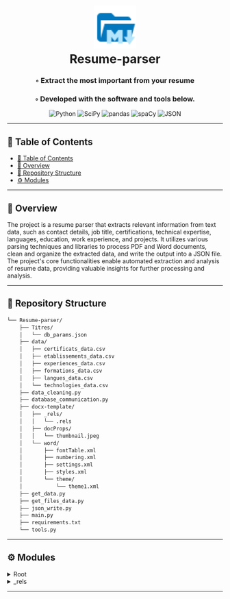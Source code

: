 <div align="center">
<h1 align="center">
<img src="https://raw.githubusercontent.com/PKief/vscode-material-icon-theme/ec559a9f6bfd399b82bb44393651661b08aaf7ba/icons/folder-markdown-open.svg" width="100" />
<br>Resume-parser
</h1>
<h3>◦ Extract the most important from your resume</h3>
<h3>◦ Developed with the software and tools below.</h3>

<p align="center">
<img src="https://img.shields.io/badge/Python-3776AB.svg?style&logo=Python&logoColor=white" alt="Python" />
<img src="https://img.shields.io/badge/SciPy-8CAAE6.svg?style&logo=SciPy&logoColor=white" alt="SciPy" />
<img src="https://img.shields.io/badge/pandas-150458.svg?style&logo=pandas&logoColor=white" alt="pandas" />
<img src="https://img.shields.io/badge/spaCy-09A3D5.svg?style&logo=spaCy&logoColor=white" alt="spaCy" />
<img src="https://img.shields.io/badge/JSON-000000.svg?style&logo=JSON&logoColor=white" alt="JSON" />
</p>
</div>

---

## 📖 Table of Contents
- [📖 Table of Contents](#-table-of-contents)
- [📍 Overview](#-overview)
- [📂 Repository Structure](#-repository-structure)
- [⚙️ Modules](#modules)

---


## 📍 Overview

The project is a resume parser that extracts relevant information from text data, such as contact details, job title, certifications, technical expertise, languages, education, work experience, and projects. It utilizes various parsing techniques and libraries to process PDF and Word documents, clean and organize the extracted data, and write the output into a JSON file. The project's core functionalities enable automated extraction and analysis of resume data, providing valuable insights for further processing and analysis.

---


## 📂 Repository Structure

```sh
└── Resume-parser/
    ├── Titres/
    │   └── db_params.json
    ├── data/
    │   ├── certificats_data.csv
    │   ├── etablissements_data.csv
    │   ├── experiences_data.csv
    │   ├── formations_data.csv
    │   ├── langues_data.csv
    │   └── technologies_data.csv
    ├── data_cleaning.py
    ├── database_communication.py
    ├── docx-template/
    │   ├── _rels/
    │   │   └── .rels
    │   ├── docProps/
    │   │   └── thumbnail.jpeg
    │   └── word/
    │       ├── fontTable.xml
    │       ├── numbering.xml
    │       ├── settings.xml
    │       ├── styles.xml
    │       └── theme/
    │           └── theme1.xml
    ├── get_data.py
    ├── get_files_data.py
    ├── json_write.py
    ├── main.py
    ├── requirements.txt
    └── tools.py
```


---

## ⚙️ Modules

<details closed><summary>Root</summary>

| File                                                                                                      | Summary                                                                                                                                                                                                                                                                                                                                                                                                                                                                                                                                                                                                                                                                                                                                                                                                                                                                                                                                                                                                                                                                                                                                                                                                                                                                 |
| ---                                                                                                       | ---                                                                                                                                                                                                                                                                                                                                                                                                                                                                                                                                                                                                                                                                                                                                                                                                                                                                                                                                                                                                                                                                                                                                                                                                                                                                     |
| [get_data.py](https://github.com/Thorwig/Resume-parser/blob/main/get_data.py)                             | The code provides several functions for parsing and extracting specific information from text data.-'get_dates' extracts dates from input sentences using regular expressions.-'get_date' returns a single date from a sentence.-'get_mail' extracts the first email address found in a sentence.-'get_full_name' retrieves a person's full name from a header, based on the absence of numbers and with a minimum length requirement.-'get_job_title' identifies a job title from a list of sentences based on specific keywords.-'get_phone_number' extracts phone numbers from a sentence using regular expressions.-'get_certificats_data' finds certificates and their associated dates from a sentence, based on specific keywords.-'get_all_technologies' retrieves expertise in various technologies from a database.-'get_expertises_techniques' identifies expertise in specific technology from a sentence, based on keywords.-'get_langues' extracts spoken languages from a sentence, based on specific keywords.-'get_duree_experience' calculates the total duration of experience based on a list of experiences.These functions enable the extraction of relevant information from text data, providing valuable insights for analysis and processing. |
| [requirements.txt](https://github.com/Thorwig/Resume-parser/blob/main/requirements.txt)                   | This code consists of multiple Python packages and libraries that provide various functionalities such as file handling, data processing, PDF manipulation, natural language processing, web development, and more.                                                                                                                                                                                                                                                                                                                                                                                                                                                                                                                                                                                                                                                                                                                                                                                                                                                                                                                                                                                                                                                     |
| [json_write.py](https://github.com/Thorwig/Resume-parser/blob/main/json_write.py)                         | The code writes a JSON output file with various details (name, job title, certifications, expertise, experiences, etc.) by creating a dictionary object and saving it to a file.                                                                                                                                                                                                                                                                                                                                                                                                                                                                                                                                                                                                                                                                                                                                                                                                                                                                                                                                                                                                                                                                                        |
| [database_communication.py](https://github.com/Thorwig/Resume-parser/blob/main/database_communication.py) | This code facilitates accessing and retrieving data from a MySQL database. It includes functions to retrieve keywords based on specific criteria, such as category and zone, and expertise categories based on the category ID. The code reads the database parameters from a JSON file for connection details.                                                                                                                                                                                                                                                                                                                                                                                                                                                                                                                                                                                                                                                                                                                                                                                                                                                                                                                                                         |
| [data_cleaning.py](https://github.com/Thorwig/Resume-parser/blob/main/data_cleaning.py)                   | The code is a function that cleans and extracts relevant information from a list of experiences, diplomas, and projects. It uses various parsing techniques to identify and organize the data. The cleaned data is then formatted and returned as a list of dictionaries.                                                                                                                                                                                                                                                                                                                                                                                                                                                                                                                                                                                                                                                                                                                                                                                                                                                                                                                                                                                               |
| [main.py](https://github.com/Thorwig/Resume-parser/blob/main/main.py)                                     | The code performs data extraction and analysis from PDF and Word documents. It extracts information such as full name, contact details, job title, certifications, technical expertise, languages, education, work experience, and projects. The data is cleaned and processed using various functions and written into a JSON output file. The code iterates over multiple documents, selects the document with the most relevant data, and writes the output into a JSON file.                                                                                                                                                                                                                                                                                                                                                                                                                                                                                                                                                                                                                                                                                                                                                                                        |
| [tools.py](https://github.com/Thorwig/Resume-parser/blob/main/tools.py)                                   | The code consists of several functions that perform various tasks such as tokenizing sentences, replacing elements in sentences, checking for specific patterns or keywords, formatting and concatenating lists of sentences, checking for numbers in strings, formatting dates, and matching technology categories. The functions are designed to enhance text processing and analysis capabilities.                                                                                                                                                                                                                                                                                                                                                                                                                                                                                                                                                                                                                                                                                                                                                                                                                                                                   |
| [get_files_data.py](https://github.com/Thorwig/Resume-parser/blob/main/get_files_data.py)                 | This code extracts data from Word documents and PDF files. It uses external libraries to convert word documents into text and extract data from specific regions of PDF pages based on their coordinates. The extracted data is organized into sentences and sizes, which are returned as output.                                                                                                                                                                                                                                                                                                                                                                                                                                                                                                                                                                                                                                                                                                                                                                                                                                                                                                                                                                       |

</details>

<details closed><summary>_rels</summary>

| File                                                                                  | Summary                                                                                                                                                                                                                                                                                                                |
| ---                                                                                   | ---                                                                                                                                                                                                                                                                                                                    |
| [.rels](https://github.com/Thorwig/Resume-parser/blob/main/docx-template/_rels/.rels) | The code is an XML document that encapsulates relationships between various files in an Open XML package. It specifies relationships such as extended properties, office documents, metadata thumbnail, and core properties. These relationships help to organize and connect different components within the package. |

</details>

---
